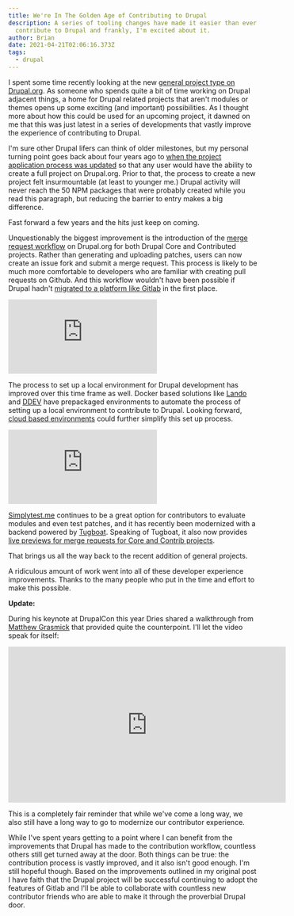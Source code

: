 ```yaml
---
title: We're In The Golden Age of Contributing to Drupal
description: A series of tooling changes have made it easier than ever to
  contribute to Drupal and frankly, I'm excited about it.
author: Brian
date: 2021-04-21T02:06:16.373Z
tags:
  - drupal
---
```


I spent some time recently looking at the new [general project type on Drupal.org](https://www.drupal.org/project/project_general). As someone who spends quite a bit of time working on Drupal adjacent things, a home for Drupal related projects that aren't modules or themes opens up some exciting (and important) possibilities. As I thought more about how this could be used for an upcoming project, it dawned on me that this was just latest in a series of developments that vastly improve the experience of contributing to Drupal.

I'm sure other Drupal lifers can think of older milestones, but my personal turning point goes back about four years ago to [when the project application process was updated](https://www.drupal.org/project/drupalorg/issues/2666584) so that any user would have the ability to create a full project on Drupal.org. Prior to that, the process to create a new project felt insurmountable (at least to younger me.) Drupal activity will never reach the 50 NPM packages that were probably created while you read this paragraph, but reducing the barrier to entry makes a big difference.

Fast forward a few years and the hits just keep on coming.

Unquestionably the biggest improvement is the introduction of the [merge request workflow](https://www.drupal.org/docs/develop/git/using-git-to-contribute-to-drupal/creating-issue-forks-and-merge-requests) on Drupal.org for both Drupal Core and Contributed projects. Rather than generating and uploading patches, users can now create an issue fork and submit a merge request. This process is likely to be much more comfortable to developers who are familiar with creating pull requests on Github. And this workflow wouldn't have been possible if Drupal hadn't [migrated to a platform like Gitlab](https://about.gitlab.com/blog/2018/08/16/drupal-moves-to-gitlab/) in the first place.

<iframe src="https://www.youtube.com/embed/NIWCXE-aM6Y" title="YouTube video player" frameborder="0" allow="accelerometer; autoplay; clipboard-write; encrypted-media; gyroscope; picture-in-picture; web-share" allowfullscreen></iframe>

The process to set up a local environment for Drupal development has improved over this time frame as well. Docker based solutions like [Lando](https://github.com/thinktandem/drupal-contributions) and [DDEV](https://github.com/drud/quicksprint) have prepackaged environments to automate the process of setting up a local environment to contribute to Drupal. Looking forward, [cloud based environments](https://github.com/shaal/ddev-gitpod) could further simplify this set up process.

<iframe src="https://www.youtube.com/embed/ifk5dF6rGy0" title="YouTube video player" frameborder="0" allow="accelerometer; autoplay; clipboard-write; encrypted-media; gyroscope; picture-in-picture; web-share" allowfullscreen></iframe>

[Simplytest.me](https://simplytest.me/) continues to be a great option for contributors to evaluate modules and even test patches, and it has recently been modernized with a backend powered by [Tugboat](https://www.tugboat.qa/). Speaking of Tugboat, it also now provides [live previews for merge requests for Core and Contrib projects](https://www.drupal.org/docs/develop/git/using-git-to-contribute-to-drupal/using-live-previews-on-drupal-core-and-contrib).

That brings us all the way back to the recent addition of general projects.

A ridiculous amount of work went into all of these developer experience improvements. Thanks to the many people who put in the time and effort to make this possible.

**Update:**

During his keynote at DrupalCon this year Dries shared a walkthrough from [Matthew Grasmick](https://www.drupal.org/u/grasmash) that provided quite the counterpoint. I'll let the video speak for itself:

<iframe width="560" height="315" src="https://www.youtube.com/embed/IIxbaT-jmNc?start=4383" title="YouTube video player" frameborder="0" allow="accelerometer; autoplay; clipboard-write; encrypted-media; gyroscope; picture-in-picture" allowfullscreen></iframe>

This is a completely fair reminder that while we've come a long way, we also still have a long way to go to modernize our contributor experience.

While I've spent years getting to a point where I can benefit from the improvements that Drupal has made to the contribution workflow, countless others still get turned away at the door. Both things can be true: the contribution process is vastly improved, and it also isn't good enough. I'm still hopeful though. Based on the improvements outlined in my original post I have faith that the Drupal project will be successful continuing to adopt the features of Gitlab and I'll be able to collaborate with countless new contributor friends who are able to make it through the proverbial Drupal door.
